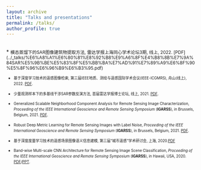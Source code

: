 ```yaml
---
layout: archive
title: "Talks and presentations"
permalink: /talks/
author_profile: true
---
```

<style>
.page__content p {
    margin: 0 0 0em;
}
p{
    /*margin: 0;*/
    /*padding: -30;*/
    /*line-height: 15px;*/
}
/* a{
	color:#7c1313;
} */
ul{
    /*margin: 0;*/
    /*padding: -30;*/
    line-height: 15px;
    margin-block-start: 0em;
    margin-block-end: 0em;
}
ul li, ol li {
    margin-bottom: 0.em;
}
h1, h2, h3, h4, h5, h6 {
	padding-bottom: 0.2em;
	margin: 1em 0 0.5em;
	border-bottom: 2px solid #f2f3f3;
}
</style>

<!-- {% if site.talkmap_link == true %}

<p style="text-decoration:underline;"><a href="/talkmap.html">See a map of all the places I've given a talk!</a></p>

{% endif %}

{% for post in site.talks reversed %}
  {% include archive-single-talk.html %}
{% endfor %} -->

<br>
* <small> 模态蒸馏下的SAR图像建筑物提取方法, 雷达学报上海同心学术论坛3期, 线上, 2022. [PDF](../_talks/%E6%A8%A1%E6%80%81%E8%92%B8%E9%A6%8F%E4%B8%8B%E7%9A%84SAR%E5%9B%BE%E5%83%8F%E5%BB%BA%E7%AD%91%E7%89%A9%E6%8F%90%E5%8F%96%E6%96%B9%E6%B3%95.pdf)

* <small> 基于深度学习技术的遥感图像检索, 第三届IEEE地质、测绘与遥感国际学术会议(IEEE-ICGMRS), 舟山(线上), 2022. [PDF](../_talks/基于深度学习技术的遥感图像检索.pdf). </small>

* <small> 少量观测样本下的多基线干涉SAR参数反演方法, 首届雷达学报博士论坛, 线上, 2021. [PDF](../_talks/第一届雷达学报博士论坛.pdf). </small>

* <small>Generalized Scalable Neighborhood Component Analysis for Remote Sensing Image Characterization, *Proceeding of the IEEE International Geoscience and Remote Sensing Symposium* (**IGARSS**), in Brussels, Belgium, 2021. [PDF](https://jiankang1991.github.io/talks/IGARSS2021_GSNCA.pdf). </small>

* <small>Robust Deep Metric Learning for Remote Sensing Images with Label Noise, *Proceeding of the IEEE International Geoscience and Remote Sensing Symposium* (**IGARSS**), in Brussels, Belgium, 2021. [PDF](https://jiankang1991.github.io/talks/IGARSS2021_RNSL.pdf). </small>

* <small> 基于深度度量学习技术的遥感场景图像语义信息建模, 第三届“城市遥感”学术研讨会, 上海, 2020.[PDF](https://jiankang1991.github.io/talks/基于深度度量学习技术的遥感场景图像语义信息建模+康健.pdf)  </small>
  
* <small>Band-wise Multi-scale CNN Architecture for Remote Sensing Image Scene Classification, *Proceeding of the IEEE International Geoscience and Remote Sensing Symposium* (**IGARSS**), in Hawaii, USA, 2020. [PDF](https://jiankang1991.github.io/talks/IGARSS2020.pdf)/[PPT](https://jiankang1991.github.io/talks/IGARSS2020.pptx). </small>



